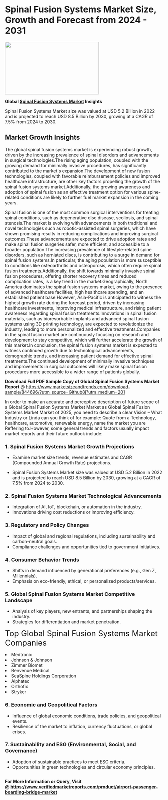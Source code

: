 <H1>Spinal Fusion Systems Market Size, Growth and Forecast from 2024 - 2031</H1><img class="aligncenter size-medium wp-image-584254" src="https://thirdeyenews.in/wp-content/uploads/2024/09/Global-Market-Research-300x168.jpeg" alt="" width="300" height="168" /><p><strong>Global&nbsp;<a href="https://www.marketsizeandtrends.com/download-sample/844696/?utm_source=Github8j?utm_medium=201">Spinal Fusion Systems Market</a> Insights</strong></p><p>Spinal Fusion Systems Market size was valued at USD 5.2 Billion in 2022 and is projected to reach USD 8.5 Billion by 2030, growing at a CAGR of 7.5% from 2024 to 2030.</p><p><h2>Market Growth Insights</h2> <p>The global spinal fusion systems market is experiencing robust growth, driven by the increasing prevalence of spinal disorders and advancements in surgical technologies.The rising aging population, coupled with the growing demand for minimally invasive procedures, has significantly contributed to the market's expansion.The development of new fusion technologies, coupled with favorable reimbursement policies and improved healthcare infrastructure, are other key factors propelling the growth of the spinal fusion systems market.Additionally, the growing awareness and adoption of spinal fusion as an effective treatment option for various spine-related conditions are likely to further fuel market expansion in the coming years.</p> <p>Spinal fusion is one of the most common surgical interventions for treating spinal conditions, such as degenerative disc disease, scoliosis, and spinal stenosis.The market is evolving with advancements in both traditional and novel technologies such as robotic-assisted spinal surgeries, which have shown promising results in reducing complications and improving surgical outcomes.These advancements are expected to drive adoption rates and make spinal fusion surgeries safer, more efficient, and accessible to a broader population.The increasing prevalence of lifestyle-related spine disorders, such as herniated discs, is contributing to a surge in demand for spinal fusion systems.In particular, the aging population is more susceptible to conditions like osteoarthritis and osteoporosis, which often require spinal fusion treatments.Additionally, the shift towards minimally invasive spinal fusion procedures, offering shorter recovery times and reduced complication rates, is a key trend in the market.Geographically, North America dominates the spinal fusion systems market, owing to the presence of advanced healthcare facilities, high healthcare spending, and an established patient base.However, Asia-Pacific is anticipated to witness the highest growth rate during the forecast period, driven by increasing healthcare investments, improving medical infrastructure, and rising patient awareness regarding spinal fusion treatments.Innovations in spinal fusion materials, such as bioresorbable implants and advanced spinal fusion systems using 3D printing technology, are expected to revolutionize the industry, leading to more personalized and effective treatments.Companies in the spinal fusion market are continuously focusing on research and development to stay competitive, which will further accelerate the growth of this market.In conclusion, the spinal fusion systems market is expected to witness continued growth due to technological advancements, demographic trends, and increasing patient demand for effective spinal treatments.The continued development of minimally invasive techniques and improvements in surgical outcomes will likely make spinal fusion procedures more accessible to a wider range of patients globally.</p> <p><span class=""><strong>Download Full PDF Sample Copy of Global Spinal Fusion Systems Market Report</strong> @ <a href="https://www.marketsizeandtrends.com/download-sample/844696/?utm_source=Github8j?utm_medium=201" target="_blank">https://www.marketsizeandtrends.com/download-sample/844696/?utm_source=Github8j?utm_medium=201</a></span></p><p>In order to make an accurate and perceptive description of future scope of a Global&nbsp;Spinal Fusion Systems Market Market as Global&nbsp;Spinal Fusion Systems Market Market of 2025, you need to describe a clear Vision &ndash; What Industry or Linda can you think of for example: Quote from a Technology, healthcare, automotive, renewable energy, name the market you are Reffering to.However, some general trends and factors usually impact market reports and their future outlook include:</p><h3>1.&nbsp;<strong>Spinal Fusion Systems Market Growth Projections</strong></h3><ul><li>Examine market size trends, revenue estimates and CAGR (Compounded Annual Growth Rate) projections.</li><li><p>Spinal Fusion Systems Market size was valued at USD 5.2 Billion in 2022 and is projected to reach USD 8.5 Billion by 2030, growing at a CAGR of 7.5% from 2024 to 2030.</p></li></ul><h3>2.&nbsp;<strong>Spinal Fusion Systems Market Technological Advancements</strong></h3><ul><li>Integration of AI, IoT, blockchain, or automation in the industry.</li><li>Innovations driving cost reductions or improving efficiency.</li></ul><h3>3.&nbsp;<strong>Regulatory and Policy Changes</strong></h3><ul><li>Impact of global and regional regulations, including sustainability and carbon-neutral goals.</li><li>Compliance challenges and opportunities tied to government initiatives.</li></ul><h3>4.&nbsp;<strong>Consumer Behavior Trends</strong></h3><ul><li>Shifts in demand influenced by generational preferences (e.g., Gen Z, Millennials).</li><li>Emphasis on eco-friendly, ethical, or personalized products/services.</li></ul><h3>5.&nbsp;<strong>Global Spinal Fusion Systems Market Competitive Landscape</strong></h3><ul><li>Analysis of key players, new entrants, and partnerships shaping the industry.</li><li>Strategies for differentiation and market penetration.</li></ul><p data-pm-slice="1 1 []"><span style="color: inherit; font-family: inherit; font-size: 25px;">Top Global Spinal Fusion Systems Market Companies</span></p><div class="" data-test-id=""><p><li>Medtronic</li><li> Johnson & Johnson</li><li> Zimmer Biomet</li><li> Benvenue Medical</li><li> SeaSpine Holdings Corporation</li><li> Alphatec</li><li> Orthofix</li><li> Stryker</li></p></div><h3>6.&nbsp;<strong>Economic and Geopolitical Factors</strong></h3><ul><li>Influence of global economic conditions, trade policies, and geopolitical events.</li><li>Resilience of the market to inflation, currency fluctuations, or global crises.</li></ul><h3>7.&nbsp;<strong>Sustainability and ESG (Environmental, Social, and Governance)</strong></h3><ul><li>Adoption of sustainable practices to meet ESG criteria.</li><li>Opportunities in green technologies and circular economy principles.</li></ul><h2><strong style="font-size: 14px;">For More Information or Query, Visit @&nbsp;</strong><a style="background-color: #ffffff; font-size: 14px;" href="https://www.marketsizeandtrends.com/report/spinal-fusion-systems-market/" target="_blank">https://www.verifiedmarketreports.com/product/airport-passenger-boarding-bridge-market</a></h2>
